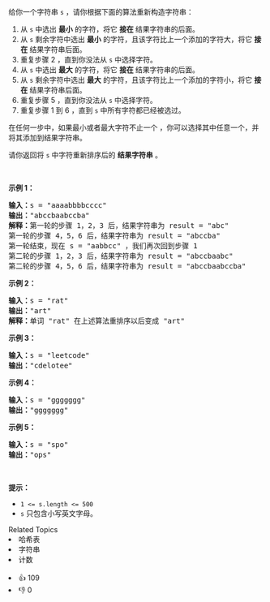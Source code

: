 <p>给你一个字符串&nbsp;<code>s</code>&nbsp;，请你根据下面的算法重新构造字符串：</p>

<ol> 
 <li>从 <code>s</code>&nbsp;中选出 <strong>最小</strong>&nbsp;的字符，将它 <strong>接在</strong>&nbsp;结果字符串的后面。</li> 
 <li>从 <code>s</code>&nbsp;剩余字符中选出&nbsp;<strong>最小</strong>&nbsp;的字符，且该字符比上一个添加的字符大，将它 <strong>接在</strong>&nbsp;结果字符串后面。</li> 
 <li>重复步骤 2 ，直到你没法从 <code>s</code>&nbsp;中选择字符。</li> 
 <li>从 <code>s</code>&nbsp;中选出 <strong>最大</strong>&nbsp;的字符，将它 <strong>接在</strong>&nbsp;结果字符串的后面。</li> 
 <li>从 <code>s</code>&nbsp;剩余字符中选出&nbsp;<strong>最大</strong>&nbsp;的字符，且该字符比上一个添加的字符小，将它 <strong>接在</strong>&nbsp;结果字符串后面。</li> 
 <li>重复步骤 5&nbsp;，直到你没法从 <code>s</code>&nbsp;中选择字符。</li> 
 <li>重复步骤 1 到 6 ，直到 <code>s</code>&nbsp;中所有字符都已经被选过。</li> 
</ol>

<p>在任何一步中，如果最小或者最大字符不止一个&nbsp;，你可以选择其中任意一个，并将其添加到结果字符串。</p>

<p>请你返回将&nbsp;<code>s</code>&nbsp;中字符重新排序后的 <strong>结果字符串</strong> 。</p>

<p>&nbsp;</p>

<p><strong>示例 1：</strong></p>

<pre><strong>输入：</strong>s = "aaaabbbbcccc"
<strong>输出：</strong>"abccbaabccba"
<strong>解释：</strong>第一轮的步骤 1，2，3 后，结果字符串为 result = "abc"
第一轮的步骤 4，5，6 后，结果字符串为 result = "abccba"
第一轮结束，现在 s = "aabbcc" ，我们再次回到步骤 1
第二轮的步骤 1，2，3 后，结果字符串为 result = "abccbaabc"
第二轮的步骤 4，5，6 后，结果字符串为 result = "abccbaabccba"
</pre>

<p><strong>示例 2：</strong></p>

<pre><strong>输入：</strong>s = "rat"
<strong>输出：</strong>"art"
<strong>解释：</strong>单词 "rat" 在上述算法重排序以后变成 "art"
</pre>

<p><strong>示例 3：</strong></p>

<pre><strong>输入：</strong>s = "leetcode"
<strong>输出：</strong>"cdelotee"
</pre>

<p><strong>示例 4：</strong></p>

<pre><strong>输入：</strong>s = "ggggggg"
<strong>输出：</strong>"ggggggg"
</pre>

<p><strong>示例 5：</strong></p>

<pre><strong>输入：</strong>s = "spo"
<strong>输出：</strong>"ops"
</pre>

<p>&nbsp;</p>

<p><strong>提示：</strong></p>

<ul> 
 <li><code>1 &lt;= s.length &lt;= 500</code></li> 
 <li><code>s</code>&nbsp;只包含小写英文字母。</li> 
</ul>

<div><div>Related Topics</div><div><li>哈希表</li><li>字符串</li><li>计数</li></div></div><br><div><li>👍 109</li><li>👎 0</li></div>